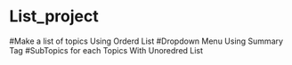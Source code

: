# List_project
#Make a list of topics Using Orderd List
#Dropdown Menu Using Summary Tag
#SubTopics for each Topics With Unoredred List
#









